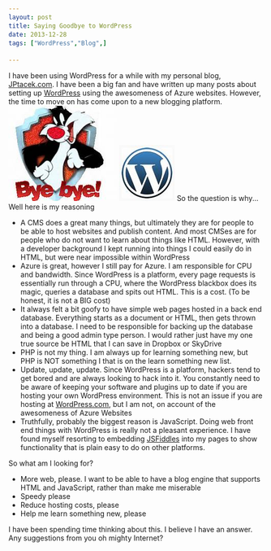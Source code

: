```yaml
---
layout: post
title: Saying Goodbye to WordPress
date: 2013-12-28
tags: ["WordPress","Blog",]

---
```


I have been using WordPress for a while with my personal blog, [JPtacek.com](http://www.jptacek.com). I have been a big fan and have written up many posts about setting up [WordPress](http://www.jptacek.com/tag/wordpress/) using the awesomeness of Azure websites. However, the time to move on has come upon to a new blogging platform.
![Sylvester ByeBye](sylvester.jpg) ![WordPress logo](wordpressLogo.jpg)
So the question is why... Well here is my reasoning

* A CMS does a great many things, but ultimately they are for people to be able to host websites and publish content. And most CMSes are for people who do not want to learn about things like HTML. However, with a developer background I kept running into things I could easily do in HTML, but were near impossible within WordPress
* Azure is great, however I still pay for Azure. I am responsible for CPU and bandwidth. Since WordPress is a platform, every page requests is essentially run through a CPU, where the WordPress blackbox does its magic, queries a database and spits out HTML. This is a cost. (To be honest, it is not a BIG cost)
* It always felt a bit goofy to have simple web pages hosted in a back end database. Everything starts as a document or HTML, then gets thrown into a database. I need to be responsible for backing up the database and being a good admin type person. I would rather just have my one true source be HTML that I can save in Dropbox or SkyDrive
* PHP is not my thing. I am always up for learning something new, but PHP is NOT something I that is on the learn something new list.
* Update, update, update. Since WordPress is a platform, hackers tend to get bored and are always looking to hack into it. You constantly need to be aware of keeping your software and plugins up to date if you are hosting your own WordPress environment. This is not an issue if you are hosting at [WordPress.com](http://www.WordPress.com), but I am not, on account of the awesomeness of Azure Websites
* Truthfully, probably the biggest reason is JavaScript. Doing web front end things with WordPress is really not a pleasant experience. I have found myself resorting to embedding [JSFiddles](http://www.jsfiddle.net) into my pages to show functionality that is plain easy to do on other platforms.

So what am I looking for?

* More web, please. I want to be able to have a blog engine that supports HTML and JavaScript, rather than make me miserable
* Speedy please
* Reduce hosting costs, please
* Help me learn something new, please

I have been spending time thinking about this. I believe I have an answer. Any suggestions from you oh mighty Internet?

